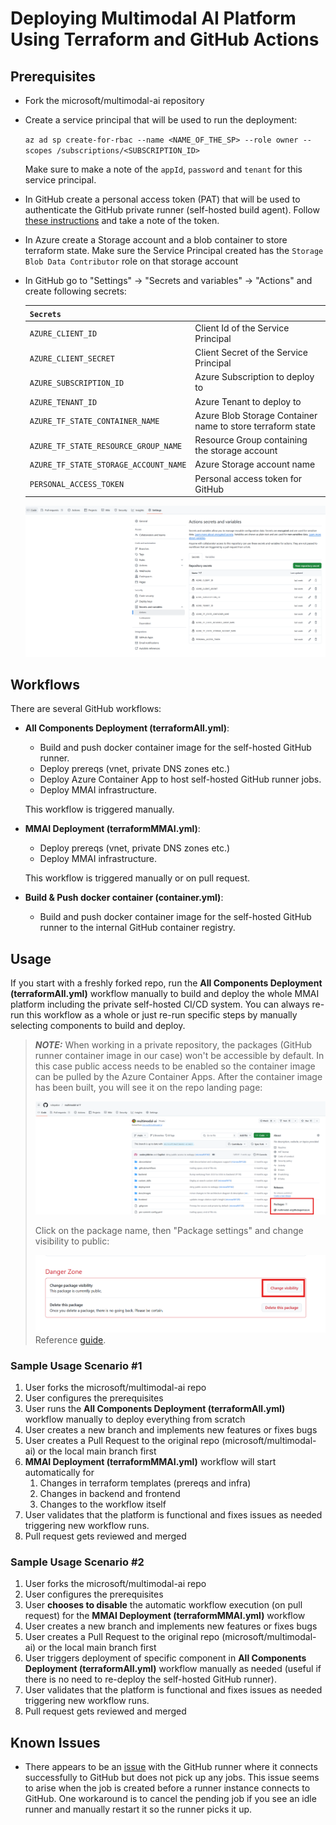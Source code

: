 # Deploying Multimodal AI Platform Using Terraform and GitHub Actions

## Prerequisites

- Fork the microsoft/multimodal-ai repository

- Create a service principal that will be used to run the deployment:

  `az ad sp create-for-rbac --name <NAME_OF_THE_SP> --role owner --scopes /subscriptions/<SUBSCRIPTION_ID>`

  Make sure to make a note of the `appId`, `password` and `tenant` for this service principal.

- In GitHub create a personal access token (PAT) that will be used to authenticate the GitHub private runner (self-hosted build agent). Follow [these instructions](https://learn.microsoft.com/en-us/azure/container-apps/tutorial-ci-cd-runners-jobs?pivots=container-apps-jobs-self-hosted-ci-cd-github-actions&tabs=bash#get-a-github-personal-access-token) and take a note of the token.

- In Azure create a Storage account and a blob container to store terraform state. Make sure the Service Principal created has the `Storage Blob Data Contributor` role on that storage account

- In GitHub go to "Settings" -> "Secrets and variables" -> "Actions" and create following secrets:

  | `Secrets`                             |                                                            |
  | ------------------------------------- | ---------------------------------------------------------- |
  | `AZURE_CLIENT_ID`                     | Client Id of the Service Principal                         |
  | `AZURE_CLIENT_SECRET`                 | Client Secret of the Service Principal                     |
  | `AZURE_SUBSCRIPTION_ID`               | Azure Subscription to deploy to                            |
  | `AZURE_TENANT_ID`                     | Azure Tenant to deploy to                                  |
  | `AZURE_TF_STATE_CONTAINER_NAME`       | Azure Blob Storage Container name to store terraform state |
  | `AZURE_TF_STATE_RESOURCE_GROUP_NAME`  | Resource Group containing the storage account              |
  | `AZURE_TF_STATE_STORAGE_ACCOUNT_NAME` | Azure Storage account name                                 |
  | `PERSONAL_ACCESS_TOKEN`               | Personal access token for GitHub                           |

  ![gh_secrets](../../docs/images/deployment/gh_secrets.png)

## Workflows

There are several GitHub workflows:

- **All Components Deployment (terraformAll.yml)**:

    - Build and push docker container image for the self-hosted GitHub runner.
    - Deploy prereqs (vnet, private DNS zones etc.)
    - Deploy Azure Container App to host self-hosted GitHub runner jobs.
    - Deploy MMAI infrastructure.

    This workflow is triggered manually.

- **MMAI Deployment (terraformMMAI.yml)**:

    - Deploy prereqs (vnet, private DNS zones etc.)
    - Deploy MMAI infrastructure.

    This workflow is triggered manually or on pull request.

- **Build & Push docker container (container.yml)**:

    -  Build and push docker container image for the self-hosted GitHub runner to the internal GitHub container registry.

## Usage

If you start with a freshly forked repo, run the **All Components Deployment (terraformAll.yml)** workflow manually to build and deploy the whole MMAI platform including the private self-hosted CI/CD system. You can always re-run this workflow as a whole or just re-run specific steps by manually selecting components to build and deploy.

> **_NOTE:_**  When working in a private repository, the packages (GitHub runner container image in our case) won't be accessible by default. In this case public access needs to be enabled so the container image can be pulled by the Azure Container Apps.
> After the container image has been built, you will see it on the repo landing page:
>
> ![gh_package](../../docs/images/deployment/gh_package.png)
>
> Click on the package name, then "Package settings" and change visibility to public:
>
> ![](../../docs/images/deployment/gh_package_visibility.png)Reference [guide](https://docs.github.com/en/packages/learn-github-packages/configuring-a-packages-access-control-and-visibility#configuring-access-to-packages-for-your-personal-account).


### Sample Usage Scenario #1

1. User forks the microsoft/multimodal-ai repo
2. User configures the prerequisites
3. User runs the  **All Components Deployment (terraformAll.yml)** workflow manually to deploy everything from scratch
4. User creates a new branch and implements new features or fixes bugs
5. User creates a Pull Request to the original repo (microsoft/multimodal-ai) or the local main branch first
6. **MMAI Deployment (terraformMMAI.yml)** workflow will start automatically for
   1. Changes in terraform templates (prereqs and infra)
   2. Changes in backend and frontend
   3. Changes to the workflow itself
7. User validates that the platform is functional and fixes issues as needed triggering new workflow runs.
8. Pull request gets reviewed and merged

### Sample Usage Scenario #2

1. User forks the microsoft/multimodal-ai repo
2. User configures the prerequisites
3. User **chooses to disable** the automatic workflow execution (on pull request) for the **MMAI Deployment (terraformMMAI.yml)** workflow
4. User creates a new branch and implements new features or fixes bugs
5. User creates a Pull Request to the original repo (microsoft/multimodal-ai) or the local main branch first
6. User triggers deployment of specific component in  **All Components Deployment (terraformAll.yml)** workflow manually as needed (useful if there is no need to re-deploy the self-hosted GitHub runner).
7. User validates that the platform is functional and fixes issues as needed triggering new workflow runs.
8. Pull request gets reviewed and merged

## Known Issues

- There appears to be an [issue](https://github.com/orgs/community/discussions/120813) with the GitHub runner where it connects successfully to GitHub but does not pick up any jobs. This issue seems to arise when the job is created before a runner instance connects to GitHub. One workaround is to cancel the pending job if you see an idle runner and manually restart it so the runner picks it up.

